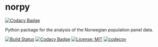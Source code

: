 # norpy

[![Codacy Badge](https://api.codacy.com/project/badge/Grade/45c920c1b238419c9df8234f5e1b41c6)](https://app.codacy.com/app/OpenSourceEconomics/norpy?utm_source=github.com&utm_medium=referral&utm_content=OpenSourceEconomics/norpy&utm_campaign=Badge_Grade_Settings)

Python package for the analysis of the Norwegian population panel data.

[![Build Status](https://travis-ci.org/OpenSourceEconomics/norpy.svg?branch=master)](https://travis-ci.org/OpenSourceEconomics/norpy) [![Codacy Badge](https://api.codacy.com/project/badge/Grade/6872a84d76b94bde9edaac91d92ddbc3)](https://www.codacy.com/app/OpenSourceEconomics/norpy?utm_source=github.com&amp;utm_medium=referral&amp;utm_content=OpenSourceEconomics/norpy&amp;utm_campaign=Badge_Grade) [![License: MIT](https://img.shields.io/badge/License-MIT-blue.svg)](https://github.com/OpenSourceEconomics/norpy/blob/master/LICENSE) [![codecov](https://codecov.io/gh/OpenSourceEconomics/norpy/branch/master/graph/badge.svg)](https://codecov.io/gh/OpenSourceEconomics/norpy)
